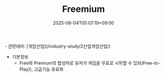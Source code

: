 ﻿---
title: "Freemium"
date: 2025-06-04T05:07:19+09:00
lastmod: 2025-06-04T05:07:19+09:00
type: docs
sidebar:
  open: true
weight: 2
---
<div style="display:none">
  <meta property="article:published_time" content="2025-06-03T20:07:19Z" />
  <meta property="article:modified_time" content="2025-06-03T20:07:19Z" />
</div>
- 관련테마: [게임산업](/industry-study/2산업게임산업/)

- 기본정보
	- Free와 Premium의 합성어로 유저가 게임을 무료로 시작할 수 있되(Free-to-Play)), 고급기능 유료화

